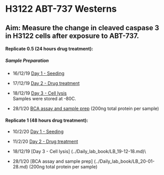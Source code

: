 # H3122 ABT-737 Westerns
## Aim: Measure the change in cleaved caspase 3 in H3122 cells after exposure to ABT-737. <br>

#### Replicate 0.5 (24 hours drug treatment):

##### Sample Preparation
* 16/12/19 [Day 1 - Seeding](../Daily_lab_book/LB_19-12-16.md)
* 17/12/19 [Day 2 - Drug treatment](../Daily_lab_book/LB_19-12-17.md)
* 18/12/19 [Day 3 - Cell lysis](../Daily_lab_book/LB_19-12-18.md)\
Samples were stored at -80C.

* 28/1/20 [BCA assay and sample prep](../Daily_lab_book/LB_20-01-28.md) (200ng total protein per sample)

#### Replicate 1 (48 hours drug treatment):
* 10/2/20 [Day 1 - Seeding](../Daily_lab_book/LB_20-02-10.md)
* 11/2/20 [Day 2 - Drug treatment](../Daily_lab_book/LB_20-02-11.md)
* 18/12/19 [Day 3 - Cell lysis] (../Daily_lab_book/LB_19-12-18.md)\


* 28/1/20 [BCA assay and sample prep] (../Daily_lab_book/LB_20-01-28.md) (200ng total protein per sample)
